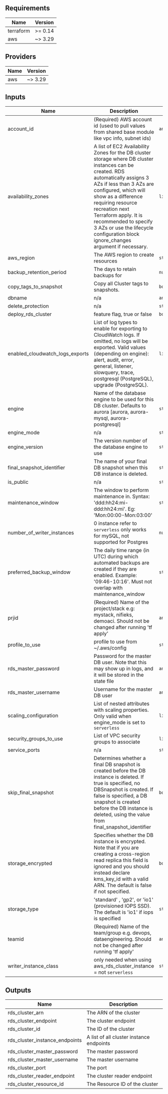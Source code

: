 ## Requirements

| Name | Version |
|------|---------|
| terraform | >= 0.14 |
| aws | ~> 3.29 |

## Providers

| Name | Version |
|------|---------|
| aws | ~> 3.29 |

## Inputs

| Name | Description | Type | Default | Required |
|------|-------------|------|---------|:--------:|
| account\_id | (Required) AWS account id (used to pull values from shared base module like vpc info, subnet ids) | `any` | n/a | yes |
| availability\_zones | A list of EC2 Availability Zones for the DB cluster storage where DB cluster instances can be created. RDS automatically assigns 3 AZs if less than 3 AZs are configured, which will show as a difference requiring resource recreation next Terraform apply. It is recommended to specify 3 AZs or use the lifecycle configuration block ignore\_changes argument if necessary. | `list(any)` | <pre>[<br>  "us-west-2a",<br>  "us-west-2b",<br>  "us-west-2c"<br>]</pre> | no |
| aws\_region | The AWS region to create resources | `string` | `"us-west-2"` | no |
| backup\_retention\_period | The days to retain backups for | `number` | `1` | no |
| copy\_tags\_to\_snapshot | Copy all Cluster tags to snapshots. | `bool` | `false` | no |
| dbname | n/a | `any` | n/a | yes |
| delete\_protection | n/a | `string` | `"false"` | no |
| deploy\_rds\_cluster | feature flag, true or false | `bool` | `true` | no |
| enabled\_cloudwatch\_logs\_exports | List of log types to enable for exporting to CloudWatch logs. If omitted, no logs will be exported. Valid values (depending on engine): alert, audit, error, general, listener, slowquery, trace, postgresql (PostgreSQL), upgrade (PostgreSQL). | `list(string)` | `[]` | no |
| engine | Name of the database engine to be used for this DB cluster. Defaults to aurora [aurora, aurora-mysql, aurora-postgresql] | `string` | `"aurora"` | no |
| engine\_mode | n/a | `string` | `"provisioned"` | no |
| engine\_version | The version number of the database engine to use | `string` | `""` | no |
| final\_snapshot\_identifier | The name of your final DB snapshot when this DB instance is deleted. | `string` | `null` | no |
| is\_public | n/a | `string` | `"false"` | no |
| maintenance\_window | The window to perform maintenance in. Syntax: 'ddd:hh24:mi-ddd:hh24:mi'. Eg: 'Mon:00:00-Mon:03:00' | `string` | `"Mon:00:00-Mon:03:00"` | no |
| number\_of\_writer\_instances | 0 instance refer to `serverless` only works for mySQL, not supported for Postgres | `number` | `1` | no |
| preferred\_backup\_window | The daily time range (in UTC) during which automated backups are created if they are enabled. Example: '09:46-10:16'. Must not overlap with maintenance\_window | `string` | `"09:46-10:16"` | no |
| prjid | (Required) Name of the project/stack e.g: mystack, nifieks, demoaci. Should not be changed after running 'tf apply' | `any` | n/a | yes |
| profile\_to\_use | profile to use from ~/.aws/config | `string` | `"default"` | no |
| rds\_master\_password | Password for the master DB user. Note that this may show up in logs, and it will be stored in the state file | `any` | n/a | yes |
| rds\_master\_username | Username for the master DB user | `any` | n/a | yes |
| scaling\_configuration | List of nested attributes with scaling properties. Only valid when engine\_mode is set to `serverless` | `list(any)` | `[]` | no |
| security\_groups\_to\_use | List of VPC security groups to associate | `list` | `[]` | no |
| service\_ports | n/a | `string` | `"5432"` | no |
| skip\_final\_snapshot | Determines whether a final DB snapshot is created before the DB instance is deleted. If true is specified, no DBSnapshot is created. If false is specified, a DB snapshot is created before the DB instance is deleted, using the value from final\_snapshot\_identifier | `bool` | `true` | no |
| storage\_encrypted | Specifies whether the DB instance is encrypted. Note that if you are creating a cross-region read replica this field is ignored and you should instead declare kms\_key\_id with a valid ARN. The default is false if not specified. | `bool` | `true` | no |
| storage\_type | 'standard' , 'gp2',  or 'io1' (provisioned IOPS SSD). The default is 'io1' if iops is specified | `string` | `"standard"` | no |
| teamid | (Required) Name of the team/group e.g. devops, dataengineering. Should not be changed after running 'tf apply' | `any` | n/a | yes |
| writer\_instance\_class | only needed when using aws\_rds\_cluster\_instance = not `serverless` | `string` | `"db.t3.medium"` | no |

## Outputs

| Name | Description |
|------|-------------|
| rds\_cluster\_arn | The ARN of the cluster |
| rds\_cluster\_endpoint | The cluster endpoint |
| rds\_cluster\_id | The ID of the cluster |
| rds\_cluster\_instance\_endpoints | A list of all cluster instance endpoints |
| rds\_cluster\_master\_password | The master password |
| rds\_cluster\_master\_username | The master username |
| rds\_cluster\_port | The port |
| rds\_cluster\_reader\_endpoint | The cluster reader endpoint |
| rds\_cluster\_resource\_id | The Resource ID of the cluster |
